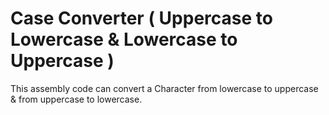 # Case Converter ( Uppercase to Lowercase & Lowercase to Uppercase )
This assembly code can convert a Character from lowercase to uppercase & from uppercase to lowercase.